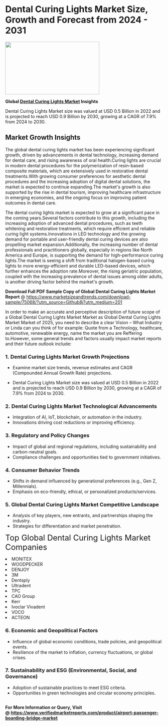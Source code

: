 <H1>Dental Curing Lights Market Size, Growth and Forecast from 2024 - 2031</H1><img class="aligncenter size-medium wp-image-584254" src="https://thirdeyenews.in/wp-content/uploads/2024/09/Global-Market-Research-300x168.jpeg" alt="" width="300" height="168" /><p><strong>Global&nbsp;<a href="https://www.marketsizeandtrends.com/download-sample/75068/?utm_source=Github8j?utm_medium=201">Dental Curing Lights Market</a> Insights</strong></p><p>Dental Curing Lights Market size was valued at USD 0.5 Billion in 2022 and is projected to reach USD 0.9 Billion by 2030, growing at a CAGR of 7.9% from 2024 to 2030.</p><p><h2>Market Growth Insights</h2> <p>The global dental curing lights market has been experiencing significant growth, driven by advancements in dental technology, increasing demand for dental care, and rising awareness of oral health.Curing lights are crucial in modern dental procedures for the polymerization of resin-based composite materials, which are extensively used in restorative dental treatments.With growing consumer preferences for aesthetic dental procedures and the increasing adoption of digital dental solutions, the market is expected to continue expanding.The market's growth is also supported by the rise in dental tourism, improving healthcare infrastructure in emerging economies, and the ongoing focus on improving patient outcomes in dental care.</p> <p>The dental curing lights market is expected to grow at a significant pace in the coming years.Several factors contribute to this growth, including the increasing adoption of advanced dental procedures, such as teeth whitening and restorative treatments, which require efficient and reliable curing light systems.Innovations in LED technology and the growing demand for portable and user-friendly dental curing devices are also propelling market expansion.Additionally, the increasing number of dental professionals and practitioners globally, especially in regions like North America and Europe, is supporting the demand for high-performance curing lights.The market is seeing a shift from traditional halogen-based curing lights to more energy-efficient and durable LED-based devices, which further enhances the adoption rate.Moreover, the rising geriatric population, coupled with the increasing prevalence of dental issues among older adults, is another driving factor behind the market's growth.<p><span class=""><strong>Download Full PDF Sample Copy of Global Dental Curing Lights Market Report</strong> @ <a href="https://www.marketsizeandtrends.com/download-sample/75068/?utm_source=Github8j?utm_medium=201" target="_blank">https://www.marketsizeandtrends.com/download-sample/75068/?utm_source=Github8j?utm_medium=201</a></span></p><p>In order to make an accurate and perceptive description of future scope of a Global&nbsp;Dental Curing Lights Market Market as Global&nbsp;Dental Curing Lights Market Market of 2025, you need to describe a clear Vision &ndash; What Industry or Linda can you think of for example: Quote from a Technology, healthcare, automotive, renewable energy, name the market you are Reffering to.However, some general trends and factors usually impact market reports and their future outlook include:</p><h3>1.&nbsp;<strong>Dental Curing Lights Market Growth Projections</strong></h3><ul><li>Examine market size trends, revenue estimates and CAGR (Compounded Annual Growth Rate) projections.</li><li><p>Dental Curing Lights Market size was valued at USD 0.5 Billion in 2022 and is projected to reach USD 0.9 Billion by 2030, growing at a CAGR of 7.9% from 2024 to 2030.</p></li></ul><h3>2.&nbsp;<strong>Dental Curing Lights Market Technological Advancements</strong></h3><ul><li>Integration of AI, IoT, blockchain, or automation in the industry.</li><li>Innovations driving cost reductions or improving efficiency.</li></ul><h3>3.&nbsp;<strong>Regulatory and Policy Changes</strong></h3><ul><li>Impact of global and regional regulations, including sustainability and carbon-neutral goals.</li><li>Compliance challenges and opportunities tied to government initiatives.</li></ul><h3>4.&nbsp;<strong>Consumer Behavior Trends</strong></h3><ul><li>Shifts in demand influenced by generational preferences (e.g., Gen Z, Millennials).</li><li>Emphasis on eco-friendly, ethical, or personalized products/services.</li></ul><h3>5.&nbsp;<strong>Global Dental Curing Lights Market Competitive Landscape</strong></h3><ul><li>Analysis of key players, new entrants, and partnerships shaping the industry.</li><li>Strategies for differentiation and market penetration.</li></ul><p data-pm-slice="1 1 []"><span style="color: inherit; font-family: inherit; font-size: 25px;">Top Global Dental Curing Lights Market Companies</span></p><div class="" data-test-id=""><p><li>MONITEX</li><li> WOODPECKER</li><li> DENJOY</li><li> 3M</li><li> Dentsply</li><li> Ultradent</li><li> TPC</li><li> CAO Group</li><li> Kerr</li><li> Ivoclar Vivadent</li><li> VOCO</li><li> ACTEON</li></p></div><h3>6.&nbsp;<strong>Economic and Geopolitical Factors</strong></h3><ul><li>Influence of global economic conditions, trade policies, and geopolitical events.</li><li>Resilience of the market to inflation, currency fluctuations, or global crises.</li></ul><h3>7.&nbsp;<strong>Sustainability and ESG (Environmental, Social, and Governance)</strong></h3><ul><li>Adoption of sustainable practices to meet ESG criteria.</li><li>Opportunities in green technologies and circular economy principles.</li></ul><h2><strong style="font-size: 14px;">For More Information or Query, Visit @&nbsp;</strong><a style="background-color: #ffffff; font-size: 14px;" href="https://www.marketsizeandtrends.com/report/dental-curing-lights-market/" target="_blank">https://www.verifiedmarketreports.com/product/airport-passenger-boarding-bridge-market</a></h2>
